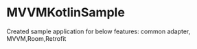 # MVVMKotlinSample
Created sample application for below features: common adapter, MVVM,Room,Retrofit

